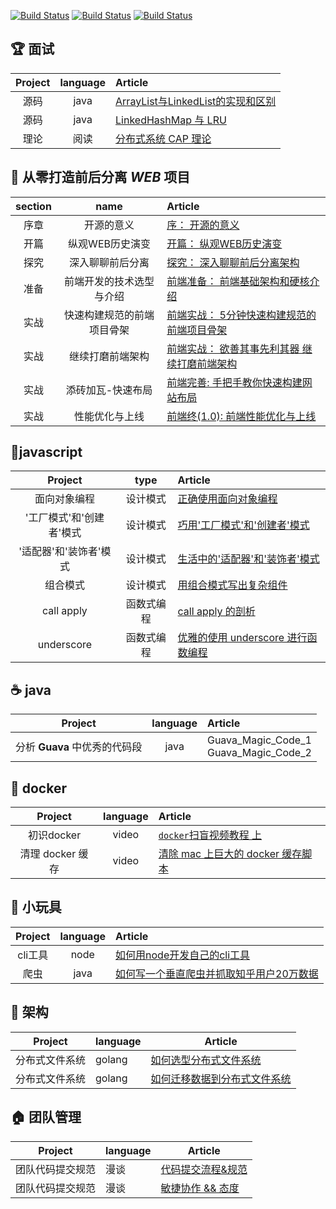 [![Build Status](https://img.shields.io/badge/%E4%B8%BB%E9%A1%B5-%E6%8E%98%E9%87%91-blue.svg)](https://juejin.im/user/5823d1a3a22b9d0067fde1f7/posts)
[![Build Status](https://img.shields.io/badge/%E4%B8%BB%E9%A1%B5-segmentfault-green.svg)](https://segmentfault.com/u/pkwenda)
[![Build Status](https://img.shields.io/badge/%E4%B8%BB%E9%A1%B5-github-lightgrey.svg)](https://github.com/pkwenda)

## 🏆 面试

| Project | language | Article |
|:-------:|:-------:|:------|
| 源码 | java | [ArrayList与LinkedList的实现和区别](https://github.com/pkwenda/blog/issues/26)
| 源码 | java | [LinkedHashMap 与 LRU](https://github.com/pkwenda/blog/issues/27)
| 理论 | 阅读 | [分布式系统 CAP 理论](https://github.com/pkwenda/blog/issues/28)

## 🐝 从零打造前后分离 *WEB* 项目

| section | name | Article |
|:-------:|:-------:|:------|
| 序章 | 开源的意义 | [序： 开源的意义](https://github.com/pkwenda/blog/issues/9) 
| 开篇 | 纵观WEB历史演变 | [开篇： 纵观WEB历史演变](https://github.com/pkwenda/blog/issues/10) 
| 探究 | 深入聊聊前后分离 | [探究： 深入聊聊前后分离架构](https://github.com/pkwenda/blog/issues/11) 
| 准备 | 前端开发的技术选型与介绍 | [前端准备： 前端基础架构和硬核介绍](https://github.com/pkwenda/blog/issues/12) 
| 实战 | 快速构建规范的前端项目骨架 | [前端实战： 5分钟快速构建规范的前端项目骨架](https://github.com/pkwenda/blog/issues/14)
| 实战 | 继续打磨前端架构 | [前端实战： 欲善其事先利其器 继续打磨前端架构](https://github.com/pkwenda/blog/issues/15)
| 实战 | 添砖加瓦-快速布局 | [前端完善: 手把手教你快速构建网站布局](https://github.com/pkwenda/blog/issues/16)
| 实战 | 性能优化与上线 | [前端终(1.0): 前端性能优化与上线](https://github.com/pkwenda/blog/issues/17)
  
 



## 🦉javascript

| Project | type | Article |
|:-------:|:-------:|:------|
| 面向对象编程 | 设计模式 | [正确使用面向对象编程](https://github.com/pkwenda/blog/issues/1) 
|'工厂模式'和'创建者'模式 | 设计模式 | [巧用'工厂模式'和'创建者'模式](https://github.com/pkwenda/blog/issues/2) 
|'适配器'和'装饰者'模式 | 设计模式 | [生活中的'适配器'和'装饰者'模式](https://github.com/pkwenda/blog/issues/3) 
| 组合模式 | 设计模式 | [用组合模式写出复杂组件](https://github.com/pkwenda/blog/issues/4) 
| call apply | 函数式编程 | [ call apply 的剖析](https://github.com/pkwenda/blog/issues/5) 
| underscore | 函数式编程 | [优雅的使用 underscore 进行函数编程](https://github.com/pkwenda/blog/issues/6) 
 

 



## ☕️ java

| Project | language | Article |
|:-------:|:-------:|:------|
| 分析 **Guava** 中优秀的代码段 | java | Guava_Magic_Code_1<br/>Guava_Magic_Code_2
 
## 🐳 docker

| Project | language | Article |
|:-------:|:-------:|:------|
| 初识docker | video | [`docker`扫盲视频教程 上](https://www.youtube.com/watch?v=IaSOSBs8Z5U) 
| 清理 docker 缓存 | video | [清除 mac 上巨大的 docker 缓存脚本](https://github.com/pkwenda/Blog/blob/master/clear_docker_cache_mac.sh) 
 



## 🐣 小玩具

| Project | language | Article |
|:-------:|:-------:|:------|
| cli工具 | node | [如何用node开发自己的cli工具](https://github.com/pkwenda/blog/issues/7) 
| 爬虫 | java | [如何写一个垂直爬虫并抓取知乎用户20万数据](https://github.com/pkwenda/blog/issues/8) 

 


 ## 🐘 架构
 
| Project | language | Article     |
|---------|----------|-------------|
| 分布式文件系统 | golang   | [如何选型分布式文件系统](https://github.com/pkwenda/blog/issues/18) |
| 分布式文件系统 | golang   | [如何迁移数据到分布式文件系统](https://github.com/pkwenda/blog/issues/19) |
 

 ## 🏠 团队管理
 
| Project | language | Article     |
|---------|----------|-------------|
| 团队代码提交规范 | 漫谈   | [代码提交流程&规范](https://github.com/pkwenda/blog/issues/24) |
| 团队代码提交规范 | 漫谈   | [敏捷协作 && 态度](https://github.com/pkwenda/blog/issues/25) |

